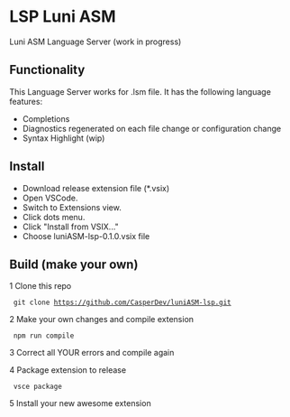 # LSP Luni ASM

Luni ASM Language Server (work in progress)

## Functionality

This Language Server works for .lsm file. It has the following language features:
- Completions
- Diagnostics regenerated on each file change or configuration change
- Syntax Highlight (wip)

## Install

- Download release extension file (*.vsix)
- Open VSCode.
- Switch to Extensions view.
- Click dots menu.
- Click "Install from VSIX..."
- Choose luniASM-lsp-0.1.0.vsix file

## Build (make your own)
1 Clone this repo

<code> git clone https://github.com/CasperDev/luniASM-lsp.git </code>

2 Make your own changes and compile extension

<code> npm run compile </code>

3 Correct all YOUR errors and compile again

4 Package extension to release

<code> vsce package </code>

5 Install your new awesome extension


